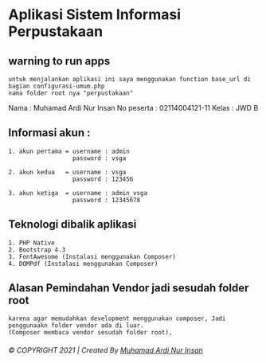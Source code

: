 # Aplikasi Sistem Informasi Perpustakaan 

## warning to run apps
    untuk menjalankan aplikasi ini saya menggunakan function base_url di bagian configurasi-umum.php
    nama folder root nya "perpustakaan"

Nama        : Muhamad Ardi Nur Insan
No peserta  : 02114004121-11
Kelas       : JWD B

## Informasi akun :
    1. akun pertama = username : admin
                      password : vsga

    2. akun kedua   = username : vsga
                      password : 123456

    3. akun ketiga  = username : admin_vsga
                      password : 12345678


## Teknologi dibalik aplikasi 
    1. PHP Native
    2. Bootstrap 4.3
    3. FontAwesome (Instalasi menggunakan Composer)
    4. DOMPdf (Instalasi menggunakan Composer)

## Alasan Pemindahan Vendor jadi sesudah folder root
    karena agar memudahkan development menggunakan composer, Jadi penggunaakn folder vendor ada di luar. 
    (Composer membaca vendor sesudah folder root), 


###### © COPYRIGHT 2021  |  Created By  [Muhamad Ardi Nur Insan](www.ardinur.engineer)
